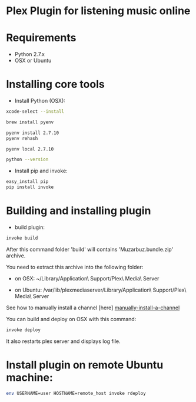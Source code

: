# Plex Plugin for listening music online

# Requirements

- Python 2.7.x
- OSX or Ubuntu

# Installing core tools

- Install Python (OSX):

```bash
xcode-select --install

brew install pyenv

pyenv install 2.7.10
pyenv rehash

pyenv local 2.7.10

python --version
```

- Install pip and invoke:

```bash
easy_install pip
pip install invoke
```

# Building and installing plugin

- build plugin:

```bash
invoke build
```

After this command folder 'build' will contains 'Muzarbuz.bundle.zip' archive.

You need to extract this archive into the following folder:

- on OSX: ~/Library/Application\ Support/Plex\ Media\ Server

- on Ubuntu: /var/lib/plexmediaserver/Library/Application\ Support/Plex\ Media\ Server

See how to manually install a channel [here] [manually-install-a-channel]

You can build and deploy on OSX with this command:

```bash
invoke deploy
```

It also restarts plex server and displays log file.

# Install plugin on remote Ubuntu machine:

```bash
env USERNAME=user HOSTNAME=remote_host invoke rdeploy
```

[manually-install-a-channel]: https://support.plex.tv/hc/en-us/articles/201187656-How-do-I-manually-install-a-channel-